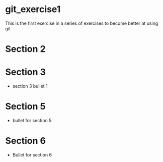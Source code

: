 # git_exercise1
This is the first exercise in a series of exercises to become better at using git
# Section 2
# Section 3
- section 3 bullet 1
# Section 5
- bullet for section 5
# Section 6
- Bullet for section 6
